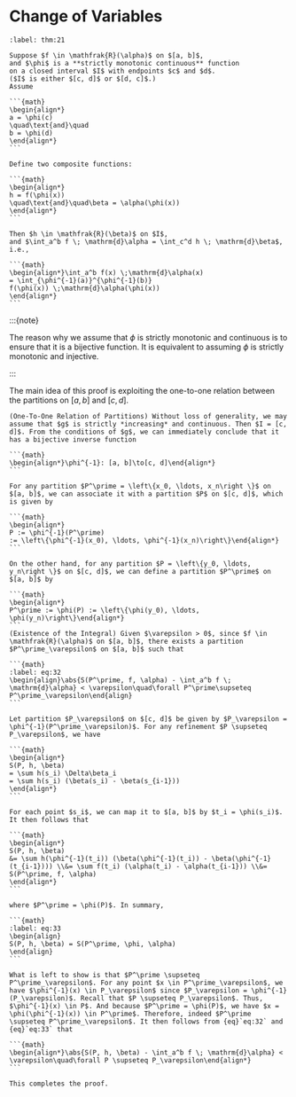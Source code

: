 # Change of Variables

````{prf:theorem}
:label: thm:21

Suppose $f \in \mathfrak{R}(\alpha)$ on $[a, b]$,
and $\phi$ is a **strictly monotonic continuous** function
on a closed interval $I$ with endpoints $c$ and $d$.
($I$ is either $[c, d]$ or $[d, c]$.)
Assume

```{math}
\begin{align*}
a = \phi(c)
\quad\text{and}\quad
b = \phi(d)
\end{align*}
```

Define two composite functions:

```{math}
\begin{align*}
h = f(\phi(x))
\quad\text{and}\quad\beta = \alpha(\phi(x))
\end{align*}
```

Then $h \in \mathfrak{R}(\beta)$ on $I$,
and $\int_a^b f \; \mathrm{d}\alpha = \int_c^d h \; \mathrm{d}\beta$,
i.e.,

```{math}
\begin{align*}\int_a^b f(x) \;\mathrm{d}\alpha(x)
= \int_{\phi^{-1}(a)}^{\phi^{-1}(b)}
f(\phi(x)) \;\mathrm{d}\alpha(\phi(x))
\end{align*}
```

````

:::{note}

The reason why we assume that $\phi$ is strictly monotonic
and continuous is to ensure that it is a bijective function.
It is equivalent to assuming $\phi$ is strictly
monotonic and injective.

:::

The main idea of this proof is exploiting
the one-to-one relation
between the partitions on $[a, b]$ and $[c, d]$.


````{prf:proof}
(One-To-One Relation of Partitions) Without loss of generality, we may assume that $g$ is strictly *increasing* and continuous. Then $I = [c, d]$. From the conditions of $g$, we can immediately conclude that it has a bijective inverse function

```{math}
\begin{align*}\phi^{-1}: [a, b]\to[c, d]\end{align*}
```

For any partition $P^\prime = \left\{x_0, \ldots, x_n\right \}$ on $[a, b]$, we can associate it with a partition $P$ on $[c, d]$, which is given by

```{math}
\begin{align*}
P := \phi^{-1}(P^\prime)
:= \left\{\phi^{-1}(x_0), \ldots, \phi^{-1}(x_n)\right\}\end{align*}
```

On the other hand, for any partition $P = \left\{y_0, \ldots, y_n\right \}$ on $[c, d]$, we can define a partition $P^\prime$ on $[a, b]$ by

```{math}
\begin{align*}
P^\prime := \phi(P) := \left\{\phi(y_0), \ldots, \phi(y_n)\right\}\end{align*}
```
(Existence of the Integral) Given $\varepsilon > 0$, since $f \in \mathfrak{R}(\alpha)$ on $[a, b]$, there exists a partition $P^\prime_\varepsilon$ on $[a, b]$ such that

```{math}
:label: eq:32
\begin{align}\abs{S(P^\prime, f, \alpha) - \int_a^b f \; \mathrm{d}\alpha} < \varepsilon\quad\forall P^\prime\supseteq P^\prime_\varepsilon\end{align}
```

Let partition $P_\varepsilon$ on $[c, d]$ be given by $P_\varepsilon = \phi^{-1}(P^\prime_\varepsilon)$. For any refinement $P \supseteq P_\varepsilon$, we have

```{math}
\begin{align*}
S(P, h, \beta)
= \sum h(s_i) \Delta\beta_i
= \sum h(s_i) (\beta(s_i) - \beta(s_{i-1}))
\end{align*}
```

For each point $s_i$, we can map it to $[a, b]$ by $t_i = \phi(s_i)$. It then follows that

```{math}
\begin{align*}
S(P, h, \beta)
&= \sum h(\phi^{-1}(t_i)) (\beta(\phi^{-1}(t_i)) - \beta(\phi^{-1}(t_{i-1}))) \\&= \sum f(t_i) (\alpha(t_i) - \alpha(t_{i-1})) \\&= S(P^\prime, f, \alpha)
\end{align*}
```

where $P^\prime = \phi(P)$. In summary,

```{math}
:label: eq:33
\begin{align}
S(P, h, \beta) = S(P^\prime, \phi, \alpha)
\end{align}
```

What is left to show is that $P^\prime \supseteq P^\prime_\varepsilon$. For any point $x \in P^\prime_\varepsilon$, we have $\phi^{-1}(x) \in P_\varepsilon$ since $P_\varepsilon = \phi^{-1}(P_\varepsilon)$. Recall that $P \supseteq P_\varepsilon$. Thus, $\phi^{-1}(x) \in P$. And because $P^\prime = \phi(P)$, we have $x = \phi(\phi^{-1}(x)) \in P^\prime$. Therefore, indeed $P^\prime \supseteq P^\prime_\varepsilon$. It then follows from {eq}`eq:32` and {eq}`eq:33` that

```{math}
\begin{align*}\abs{S(P, h, \beta) - \int_a^b f \; \mathrm{d}\alpha} < \varepsilon\quad\forall P \supseteq P_\varepsilon\end{align*}
```

This completes the proof.

````
